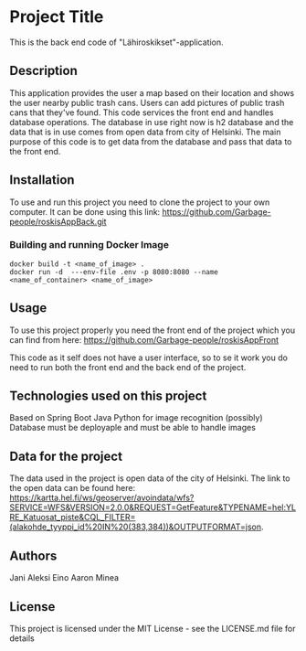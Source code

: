 # Project Title
This is the back end code of "Lähiroskikset"-application.

## Description
This application provides the user a map based on their location and shows the user nearby public trash cans. Users can add pictures of public trash cans that they've found. This code services the front end and handles database operations. The database in use right now is h2 database and the data that is in use comes from open data from city of Helsinki. The main purpose of this code is to get data from the database and pass that data to the front end.

## Installation
To use and run this project you need to clone the project to your own computer. It can be done using this link:
https://github.com/Garbage-people/roskisAppBack.git

### Building and running Docker Image
```
docker build -t <name_of_image> .
docker run -d  ---env-file .env -p 8080:8080 --name <name_of_container> <name_of_image>
```

## Usage
To use this project properly you need the front end of the project which you can find from here:
https://github.com/Garbage-people/roskisAppFront

This code as it self does not have a user interface, so to se it work you do need to run both the front end and the back end of the project. 

## Technologies used on this project
Based on Spring Boot Java
Python for image recognition (possibly)
Database must be deployaple and must be able to handle images

## Data for the project
The data used in the project is open data of the city of Helsinki. The link to the open data can be found here: https://kartta.hel.fi/ws/geoserver/avoindata/wfs?SERVICE=WFS&VERSION=2.0.0&REQUEST=GetFeature&TYPENAME=hel:YLRE_Katuosat_piste&CQL_FILTER=(alakohde_tyyppi_id%20IN%20(383,384))&OUTPUTFORMAT=json.

## Authors
Jani
Aleksi
Eino
Aaron
Minea

## License
This project is licensed under the MIT License - see the LICENSE.md file for details
